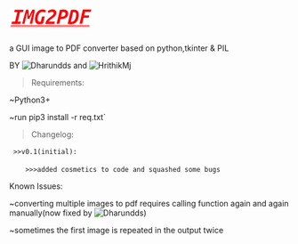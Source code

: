 # ![alt text](https://github.com/HrithikMJ/Image2PDF/blob/main/Logo.png?raw=true)
a GUI image to PDF converter based on python,tkinter & PIL


BY ![Dharundds](https://github.com/Dharundds) and ![HrithikMj](https://github.com/HrithikMJ)

>Requirements:

  ~Python3+

  ~run  pip3 install -r req.txt`



>Changelog:

     >>v0.1(initial):

        >>>added cosmetics to code and squashed some bugs  




Known Issues:

  ~converting multiple images to pdf requires calling function again and again manually(now fixed by ![Dharundds](https://github.com/Dharundds))

  ~sometimes the first image is repeated in the output twice
